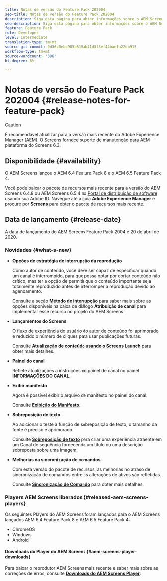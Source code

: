 ```yaml
---
title: Notas de versão do Feature Pack 202004
seo-title: Notas de versão do Feature Pack 202004
description: Siga esta página para obter informações sobre o AEM Screens Feature Pack 2004 lançado em 20 de abril de 2020.
seo-description: Siga esta página para obter informações sobre o AEM Screens Feature Pack 2004 lançado em 20 de abril de 2020.
feature: Feature Pack
role: Developer
level: Intermediate
translation-type: tm+mt
source-git-commit: 9d36c0ebc985b815ab41d3f3ef44baefa22db915
workflow-type: tm+mt
source-wordcount: '396'
ht-degree: 6%

---
```



# Notas de versão do Feature Pack 202004 {#release-notes-for-feature-pack}

>[!CAUTION]
>
>É recomendável atualizar para a versão mais recente do Adobe Experience Manager (AEM). O Screens fornece suporte de manutenção para AEM plataforma do Screens 6.3.

## Disponibilidade {#availability}

O AEM Screens lançou o AEM 6.4 Feature Pack 8 e o AEM 6.5 Feature Pack 4.

Você pode baixar o pacote de recursos mais recente para a versão do AEM Screens 6.4.8 ou AEM Screens 6.5.4 no [Portal de distribuição de software](https://experience.adobe.com/#/downloads/content/software-distribution/en/aem.html) usando sua Adobe ID. Navegue até a guia **Adobe Experience Manager** e procure por **Screens** para obter o pacote de recursos mais recente.

## Data de lançamento {#release-date}

A data de lançamento do AEM Screens Feature Pack 2004 é 20 de abril de 2020.

### Novidades {#what-s-new}

* **Opções de estratégia de interrupção da reprodução**

   Como autor de conteúdo, você deve ser capaz de especificar quando um canal é interrompido, para que possa optar por cortar conteúdo não crítico, mas ter a opção de permitir que o conteúdo importante seja totalmente reproduzido antes de interromper a reprodução devido ao agendamento.

   Consulte a seção **[Método de interrupção](/help/user-guide/channel-assignment.md#interruption-method-channel)** para saber mais sobre as opções disponíveis na caixa de diálogo **Atribuição de canal** para implementar esse recurso no projeto do AEM Screens.

* **Lançamentos do Screens**

   O fluxo de experiência do usuário do autor de conteúdo foi aprimorado e reduzido o número de cliques para usar publicações futuras.

   Consulte **[Atualização de conteúdo usando o Screens Launch](launches.md)** para obter mais detalhes.

* **Painel do canal**

   Reflete atualizações a instruções no painel de canal no painel **INFORMAÇÕES DO CANAL**.


* **Exibir manifesto**

   Agora é possível exibir o arquivo de manifesto no painel do canal.

   Consulte **[Exibição do Manifesto](/help/user-guide/managing-channels.md#view-manifest)**.

* **Sobreposição de texto**

   Ao adicionar o teste à função de sobreposição de texto, o tamanho da fonte é preciso e aprimorado.

   Consulte **[Sobreposição de texto](text-overlay.md)** para criar uma experiência atraente em um Canal de sequência fornecendo um título ou uma descrição sobreposta sobre uma imagem.

* **Melhorias na sincronização de comandos**

   Com esta versão do pacote de recursos, as melhorias no atraso de sincronização de comandos entre as alterações de ativos são refletidas.

   Consulte **[Sincronização de Comando](using-command-sync.md)** para obter mais detalhes.

### Players AEM Screens liberados {#released-aem-screens-players}

Os seguintes Players do AEM Screens foram lançados para o AEM Screens lançados AEM 6.4 Feature Pack 8 e AEM 6.5 Feature Pack 4:

* ChromeOS
* Windows
* Android

#### Downloads do Player do AEM Screens {#aem-screens-player-downloads}

Para baixar o reprodutor AEM Screens mais recente e saber mais sobre as correções de erros, consulte **[Downloads do AEM Screens Player](https://download.macromedia.com/screens/)**.
